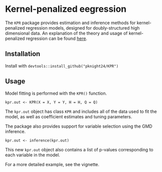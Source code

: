 # Kernel-penalized eegression

The `KPR` package provides estimation and inference methods for kernel-penalized regression models, designed for doubly-structured high
dimensional data. An explanation of the theory and usage of kernel-penalized regression can be found [here](https://projecteuclid.org/euclid.aoas/1520564483).

## Installation

Install with `devtools::install_github("pknight24/KPR")`

## Usage

Model fitting is performed with the `KPR()` function.

```{r}
kpr.out <- KPR(X = X, Y = Y, H = H, Q = Q)
```

The `kpr.out` object has class `KPR` and includes all of the data used to
fit the model, as well as coefficient estimates and tuning parameters.

The package also provides support for variable selection using the GMD inference.

```{r}
kpr.out <- inference(kpr.out)
```

This new `kpr.out` object also contains a list of p-values corresponding to each variable in the model.

For a more detailed example, see the vignette.